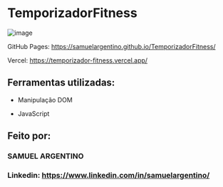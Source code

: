 # TemporizadorFitness

![image](https://github.com/user-attachments/assets/4d163ba8-54d7-4684-a2ab-2b98ab822256)

GitHub Pages: https://samuelargentino.github.io/TemporizadorFitness/

Vercel: https://temporizador-fitness.vercel.app/

## Ferramentas utilizadas:

* Manipulação DOM
  
* JavaScript
  
## Feito por:

### SAMUEL ARGENTINO

### Linkedin: https://www.linkedin.com/in/samuelargentino/

